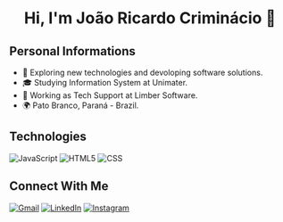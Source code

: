 <h1 align="center">Hi, I'm João Ricardo Criminácio 👋</h1>

## Personal Informations
 - 🤔 Exploring new technologies and devoloping software solutions.
 - 🎓 Studying Information System at Unimater.
 - 💼 Working as Tech Support at Limber Software.
 - 🌍 Pato Branco, Paraná - Brazil.

## Technologies
![JavaScript](https://img.shields.io/badge/-JavaScript-333333?style=flat&logo=javascript)
![HTML5](https://img.shields.io/badge/-HTML5-333333?style=flat&logo=HTML5)
![CSS](https://img.shields.io/badge/-CSS-333333?style=flat&logo=CSS3&logoColor=1572B6)

## Connect With Me
<p align="left">
  <a href="#" title="Gmail">
  <img src="https://img.shields.io/badge/-Gmail-FF0000?style=flat-square&labelColor=FF0000&logo=gmail&logoColor=white&link=joaoricardocriminacio@gmail.com" alt="Gmail"/></a>
  <a href="#" title="LinkedIn">
  <img src="https://img.shields.io/badge/-Linkedin-0e76a8?style=flat-square&logo=Linkedin&logoColor=white&link=www.linkedin.com/in/joao-ricardo-criminacio" alt="LinkedIn"/></a>
  <a href="#" title="Instagram">
  <img src="https://img.shields.io/badge/-Instagram-DF0174?style=flat-square&labelColor=DF0174&logo=instagram&logoColor=white&link=[LINK-DO-SEU-INSTAGRAM](https://www.instagram.com/joao_coffee/)" alt="Instagram"/></a>
</p>
